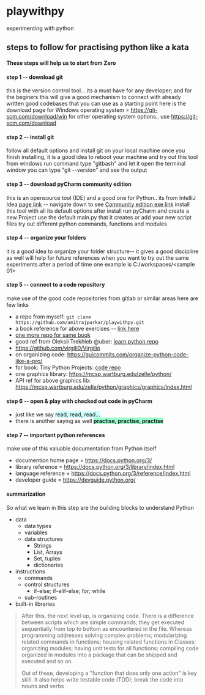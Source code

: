 # playwithpy
experimenting with python

## steps to follow for practising python like a kata
#### These steps will help us to start from Zero 

#### step 1 -- download git 
 
 this is the version control tool... 
 its a must have for any developer; 
 and for the beginers this will give a good mechanism to connect with already written good codebases that you can use as a starting point
 here is the download page for Windows operating system = https://git-scm.com/download/win
 for other operating system options.. use https://git-scm.com/download

#### step 2 -- install git
 
 follow all default options and install git on your local machine
 once you finish installing, it is a good idea to reboot your machine and try out this tool
 from windows run command type "gitbash" and let it open the terminal window
 you can type "git --version" and see the output

#### step 3 -- download pyCharm community edition
 
 this is an opensource tool (IDE) and a good one for Python.. its from IntelliJ Idea
 [page link](https://www.jetbrains.com/pycharm/download/?section=windows) -- navigate down to see [Community edition
 exe link](https://www.jetbrains.com/pycharm/download/download-thanks.html?platform=windows&code=PCC)
 install this tool with all its default options
 after install run pyCharm and create a new Project
 use the default main.py that it creates or add your new script files
 try out different python commands, functions and modules

#### step 4 -- organize your folders
 
 it is a good idea to organize your folder structure-- it gives a good discipline as well will help for future references when you want to try out the same experiments after a period of time
 one example is C:/workspaces/<sample 01>


#### step 5 -- connect to a code repository
 
 make use of the good code repositories from gitlab or similar areas
 here are few links
 * a repo from myself: `git clone https://github.com/amitrajpurkar/playwithpy.git`
 * a book reference for above exercises -- [link here](https://www.brianheinold.net/python/A_Practical_Introduction_to_Python_Programming_Heinold.pdf)
 * [one more repo for same book](https://github.com/henrytirla/Practical-Introduction-to-python)
 * good ref from Oleksii Trekhleb @uber: [learn python repo](https://github.com/trekhleb/learn-python)
 * https://github.com/virgili0/Virgilio
 * on organizing code: https://guicommits.com/organize-python-code-like-a-pro/
 * for book: Tiny Python Projects: [code repo](https://github.com/kyclark/tiny_python_projects/)
 * one graphics library: https://mcsp.wartburg.edu/zelle/python/
 * API ref for above graphics lib: https://mcsp.wartburg.edu/zelle/python/graphics/graphics/index.html


#### step 6 -- open & play with checked out code in pyCharm
 
 * just like we say <span style="background-color: #CCFFFF">read, read, read...</span>
 * there is another saying as well <span style="background-color: #99FFCC; font-weight:bold">practise, practise, practise</span>


#### step 7 -- important python references
 
 make use of this valuable documentation from Python itself
 * documention home page = https://docs.python.org/3/
 * library reference = https://docs.python.org/3/library/index.html
 * language reference = https://docs.python.org/3/reference/index.html
 * developer guide = https://devguide.python.org/


#### summarization

So what we learn in this step are the building blocks to understand Python
 * data
   * data types
   * variables
   * data structures
     * Strings
     * List, Arrays
     * Set, tuples
     * dictionaries
 * instructions
   * commands
   * control structures
     * if-else; if-elif-else; for; while
   * sub-routines
 * built-in libraries

> After this, the next level up, is organizing code.
> There is a difference between scripts which are simple commands; 
> they get executed sequentially from top to bottom as encountered in the file.
> Whereas programming addresses solving complex problems; 
> modularizing related commands in functions; housing related functions in Classes; 
> organizing modules; having unit tests for all functions; 
> compiling code organized in modules into a package 
> that can be shipped and executed and so on.
> 
> 
> Out of these, developing a "function that does only one action" is key skill.
> It also helps write testable code (TDD); break the code into nouns and verbs